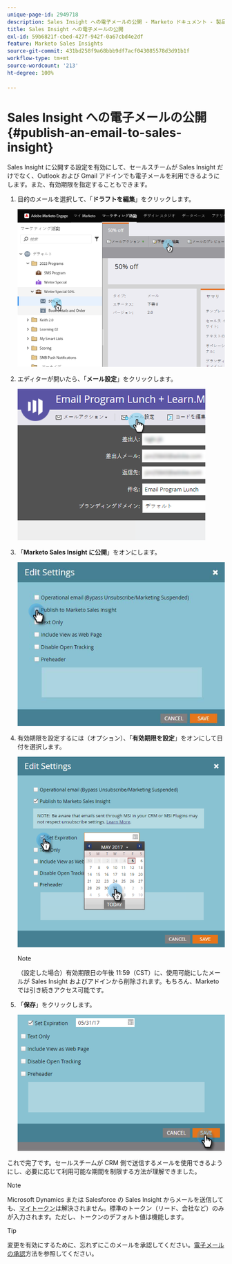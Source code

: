 ```yaml
---
unique-page-id: 2949718
description: Sales Insight への電子メールの公開 - Marketo ドキュメント - 製品ドキュメント
title: Sales Insight への電子メールの公開
exl-id: 59b6821f-cbed-427f-942f-0a67cbd4e2df
feature: Marketo Sales Insights
source-git-commit: 431bd258f9a68bbb9df7acf043085578d3d91b1f
workflow-type: tm+mt
source-wordcount: '213'
ht-degree: 100%

---
```


# Sales Insight への電子メールの公開 {#publish-an-email-to-sales-insight}

Sales Insight に公開する設定を有効にして、セールスチームが Sales Insight だけでなく、Outlook および Gmail アドインでも電子メールを利用できるようにします。また、有効期限を指定することもできます。

1. 目的のメールを選択して、「**ドラフトを編集**」をクリックします。

   ![](assets/one.png)

1. エディターが開いたら、「**メール設定**」をクリックします。

   ![](assets/two.png)

1. 「**Marketo Sales Insight に公開**」をオンにします。

   ![](assets/three.png)

1. 有効期限を設定するには（オプション）、「**有効期限を設定**」をオンにして日付を選択します。

   ![](assets/four.png)

   >[!NOTE]
   >
   >（設定した場合）有効期限日の午後 11:59（CST）に、使用可能にしたメールが Sales Insight およびアドインから削除されます。もちろん、Marketo では引き続きアクセス可能です。

1. 「**保存**」をクリックします。

   ![](assets/five.png)

これで完了です。セールスチームが CRM 側で送信するメールを使用できるようにし、必要に応じて利用可能な期間を制限する方法が理解できました。

>[!NOTE]
>
>Microsoft Dynamics または Salesforce の Sales Insight からメールを送信しても、[マイトークン](/help/marketo/product-docs/core-marketo-concepts/programs/tokens/understanding-my-tokens-in-a-program.md)は解決されません。標準のトークン（リード、会社など）のみが入力されます。ただし、トークンのデフォルト値は機能します。

>[!TIP]
>
>変更を有効にするために、忘れずにこのメールを承認してください。[電子メールの承認](/help/marketo/product-docs/email-marketing/general/creating-an-email/approve-an-email.md)方法を参照してください。
